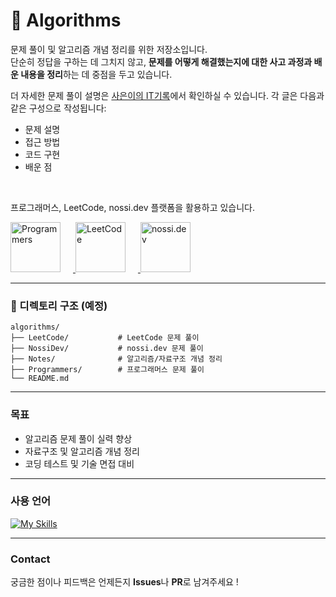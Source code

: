 # 🧠 Algorithms

문제 풀이 및 알고리즘 개념 정리를 위한 저장소입니다.  
단순히 정답을 구하는 데 그치지 않고, **문제를 어떻게 해결했는지에 대한 사고 과정과 배운 내용을 정리**하는 데 중점을 두고 있습니다.

더 자세한 문제 풀이 설명은 [사은이의 IT기록](https://ajsklaoao.tistory.com/category/알고리즘%20Algorithm)에서 확인하실 수 있습니다. 각 글은 다음과 같은 구성으로 작성됩니다:  
- 문제 설명
- 접근 방법
- 코드 구현
- 배운 점  

<br/>

프로그래머스, LeetCode, nossi.dev 플랫폼을 활용하고 있습니다.
<p align="left">
  <a href="https://programmers.co.kr/">
    <img src="https://oopy.lazyrockets.com/api/v2/notion/image?src=https%3A%2F%2Fprod-files-secure.s3.us-west-2.amazonaws.com%2Fe937a7f9-dece-4540-8e1e-3c5966896424%2F40382048-9d80-4e25-a48a-bca185b23a8c%2FFrame_1.png&blockId=41409ed4-b550-4388-b7b0-b08b4687196c&width=256" alt="Programmers" width="80" style="margin-right: 20px;" />
  </a>
  <a href="https://leetcode.com/">
    <img src="https://encrypted-tbn0.gstatic.com/images?q=tbn:ANd9GcQGDFbGpqgz6rgTdZc6IZ1lukb-al5c04QyczeAVeiEqaBBTqr7rAUwj64LwX0rqOj7R5A&usqp=CAU" alt="LeetCode" width="80" style="margin-right: 20px;" />
  </a>
  <a href="https://nossi.dev/">
    <img src="https://oopy.lazyrockets.com/api/rest/cdn/image/5486645b-8129-47f1-9115-afee801412b5.png" alt="nossi.dev" width="80" />
  </a>
</p>


--- 

### 📁 디렉토리 구조 (예정)
```plain text
algorithms/
├── LeetCode/           # LeetCode 문제 풀이
├── NossiDev/           # nossi.dev 문제 풀이
├── Notes/              # 알고리즘/자료구조 개념 정리
├── Programmers/        # 프로그래머스 문제 풀이
└── README.md
```
---

### 목표

- 알고리즘 문제 풀이 실력 향상
- 자료구조 및 알고리즘 개념 정리
- 코딩 테스트 및 기술 면접 대비

---



### 사용 언어
[![My Skills](https://skillicons.dev/icons?i=java,py&theme=dark)](https://skillicons.dev)

---


### Contact

궁금한 점이나 피드백은 언제든지 **Issues**나 **PR**로 남겨주세요 !
